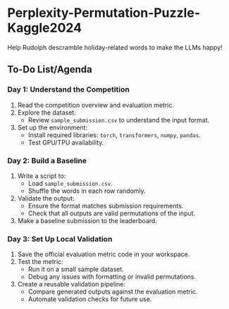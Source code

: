 # Perplexity-Permutation-Puzzle-Kaggle2024

Help Rudolph descramble holiday-related words to make the LLMs happy!

## To-Do List/Agenda

### **Day 1: Understand the Competition**

1. Read the competition overview and evaluation metric.
2. Explore the dataset:
   - Review `sample_submission.csv` to understand the input format.
3. Set up the environment:
   - Install required libraries: `torch`, `transformers`, `numpy`, `pandas`.
   - Test GPU/TPU availability.

### **Day 2: Build a Baseline**

1. Write a script to:
   - Load `sample_submission.csv`.
   - Shuffle the words in each row randomly.
2. Validate the output:
   - Ensure the format matches submission requirements.
   - Check that all outputs are valid permutations of the input.
3. Make a baseline submission to the leaderboard.

### **Day 3: Set Up Local Validation**

1. Save the official evaluation metric code in your workspace.
2. Test the metric:
   - Run it on a small sample dataset.
   - Debug any issues with formatting or invalid permutations.
3. Create a reusable validation pipeline:
   - Compare generated outputs against the evaluation metric.
   - Automate validation checks for future use.
